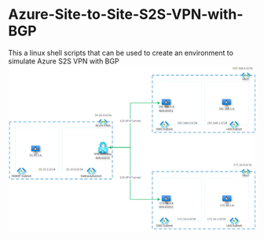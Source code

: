 # Azure-Site-to-Site-S2S-VPN-with-BGP
This a linux shell scripts that can be used to create an environment to simulate Azure S2S VPN with BGP
![diagram-s2s-bgp.png](/diagram-s2s-bgp.png)
